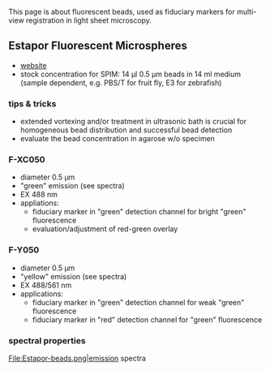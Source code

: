 ---
---
This page is about fluorescent beads, used as fiduciary markers for
multi-view registration in light sheet microscopy.

## Estapor Fluorescent Microspheres

  - [website](http://www.estapor.com/estapor/en/fluorescent_microspheres/fluorescent_microspheres/19.html)
  - stock concentration for SPIM: 14 µl 0.5 µm beads in 14 ml medium
    (sample dependent, e.g. PBS/T for fruit fly, E3 for zebrafish)

### tips & tricks

  - extended vortexing and/or treatment in ultrasonic bath is crucial
    for homogeneous bead distribution and successful bead detection
  - evaluate the bead concentration in agarose w/o specimen

### F-XC050

  - diameter 0.5 µm
  - "green" emission (see spectra)
  - EX 488 nm
  - appliations:
      - fiduciary marker in "green" detection channel for bright "green"
        fluorescence
      - evaluation/adjustment of red-green overlay

### F-Y050

  - diameter 0.5 µm
  - "yellow" emission (see spectra)
  - EX 488/561 nm
  - applications:
      - fiduciary marker in "green" detection channel for weak "green"
        fluorescence
      - fiduciary marker in "red" detection channel for "green"
        fluorescence

### spectral properties

[File:Estapor-beads.png|emission](File:Estapor-beads.png%7Cemission)
spectra
